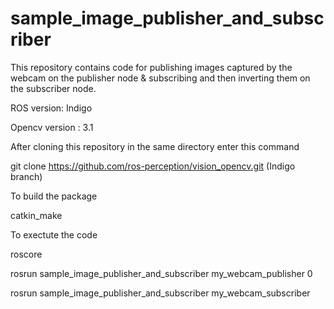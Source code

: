# sample_image_publisher_and_subscriber
This repository contains code for publishing images captured by the webcam on the publisher node &amp; subscribing and then inverting them on the subscriber node.

ROS version: Indigo 

Opencv version : 3.1 

After cloning this repository in the same directory enter this command 

git clone https://github.com/ros-perception/vision_opencv.git (Indigo branch)

To build the package 

catkin_make 

To exectute the code 

roscore 

rosrun sample_image_publisher_and_subscriber my_webcam_publisher 0 

rosrun sample_image_publisher_and_subscriber my_webcam_subscriber 





